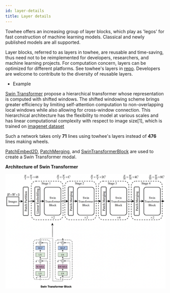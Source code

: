 ```yaml
---
id: layer-details
title: Layer details
---
```


Towhee offers an increasing group of layer blocks, which play as 'legos' for fast construction of machine learning models. Classical and newly published models are all supported.

Layer blocks, referred to as layers in towhee, are reusable and time-saving, thus need not to be reimplemented for developers, researchers, and machine learning projects. For computation concern, layers can be optimized for different platforms. See towhee's layers in [repo](https://github.com/towhee-io/towhee/tree/main/towhee/models/layers). Developers are welcome to contribute to the diversity of reusable layers.

- Example

[Swin Transformer](https://arxiv.org/pdf/2103.14030.pdf) propose a hierarchical transformer whose representation is computed with shifted windows. The shifted windowing scheme brings greater efficiency by limiting self-attention computation to non-overlapping local windows while also allowing for cross-window connection. This hierarchical architecture has the flexibility to model at various scales and has linear computational complexity with respect to image size[1], which is trained on [imagenet dataset](https://image-net.org/download.php)

Such a network takes only **71** lines using towhee's layers instead of **476** lines making wheels.

[PatchEmbed2D](https://github.com/towhee-io/towhee/blob/main/towhee/models/swin_transformer/patch_embed2d.py), [PatchMerging](https://github.com/towhee-io/towhee/blob/main/towhee/models/swin_transformer/patch_merging.py), and [SwinTransformerBlock](https://github.com/towhee-io/towhee/blob/main/towhee/models/swin_transformer/swin_transformer_block.py) are used to create a Swin Transformer modal.

**Architecture of Swin Transformer**

![img](./swin_arch.png)
